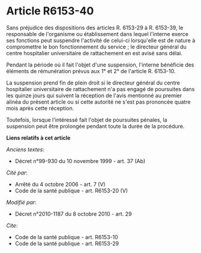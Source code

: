# Article R6153-40

Sans préjudice des dispositions des articles R. 6153-29 à R. 6153-39, le responsable de l'organisme ou établissement dans
lequel l'interne exerce ses fonctions peut suspendre l'activité de celui-ci lorsqu'elle est de nature à compromettre le bon
fonctionnement du service ; le directeur général du centre hospitalier universitaire de rattachement en est avisé sans
délai. 

Pendant la période où il fait l'objet d'une suspension, l'interne bénéficie des éléments de rémunération prévus aux 1° et 2°
de l'article R. 6153-10. 

La suspension prend fin de plein droit si le directeur général du centre hospitalier universitaire de rattachement n'a pas
engagé de poursuites dans les quinze jours qui suivent la réception de l'avis mentionné au premier alinéa du présent article
ou si cette autorité ne s'est pas prononcée quatre mois après cette réception. 

Toutefois, lorsque l'intéressé fait l'objet de poursuites pénales, la suspension peut être prolongée pendant toute la durée
de la procédure.

**Liens relatifs à cet article**

_Anciens textes_:

  - Décret n°99-930 du 10 novembre 1999 - art. 37 (Ab)

_Cité par_:

  - Arrêté du 4 octobre 2006 - art. 7 (V)
  - Code de la santé publique - art. R6153-20 (V)

_Modifié par_:

  - Décret n°2010-1187 du 8 octobre 2010 - art. 29

_Cite_:

  - Code de la santé publique - art. R6153-10
  - Code de la santé publique - art. R6153-29
